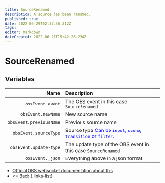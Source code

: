 ```yaml
---
title: SourceRenamed
description: A source has been renamed.
published: true
date: 2022-06-29T02:37:56.312Z
tags: 
editor: markdown
dateCreated: 2022-06-28T15:42:26.234Z
---
```


# SourceRenamed

## Variables

Name | Description
----:|:------------
| `obsEvent.event` | The OBS event in this case `SourceRenamed`
| `obsEvent.newName` | New source name
| `obsEvent.previousName` | Previous source name
| `obsEvent.sourceType` | Source type <span style="color:blue">Can be `input`, `scene`, `transition` or `filter`.</span>
| `obsEvent.update-type` | The update type of the OBS event in this case `SourceRenamed`
| `obsEvent._json` | Everything above in a json format

* [Official OBS websocket documentation about this](https://github.com/obsproject/obs-websocket/blob/4.x-current/docs/generated/protocol.md#sourcerenamed)
* [<= Back](/en/Integrations/OBS/Events)
{.links-list}
